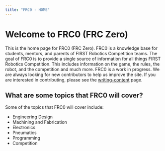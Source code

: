 ```yaml
---
title: "FRC0 - HOME"
---
```


# Welcome to FRC0 (FRC Zero)

This is the home page for FRC0 (FRC Zero).  FRC0 is a knowledge base for students, mentors, and parents of FIRST Robotics Competition teams.  The goal of FRC0 is to provide a single source of information for all things FIRST Robotics Competition.  This includes information on the game, the rules, the robot, and the competition and much more.  FRC0 is a work in progress.  We are always looking for new contributors to help us improve the site.  If you are interested in contributing, please see the [writing-content](/about/writing-content) page.

## What are some topics that FRC0 will cover?
Some of the topics that FRC0 will cover include:

- Engineering Design
- Machining and Fabrication
- Electronics
- Pneumatics
- Programming
- Competition